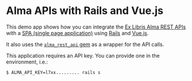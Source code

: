 # Alma APIs with Rails and Vue.js

This demo app shows how you can integrate the [Ex Libris Alma REST APIs](https://developers.exlibrisgroup.com/alma/apis/) with a [SPA (single page application)](https://en.wikipedia.org/wiki/Single-page_application) using [Rails](https://rubyonrails.org) and [Vue.js](https://vuejs.org).

It also uses the [`alma_rest_api` gem](https://rubygems.org/gems/alma_rest_api) as a wrapper for the API calls.

This application requires an API key. You can provide one in the environment, i.e.:

```
$ ALMA_API_KEY=l7xx......... rails s
```